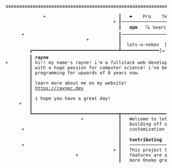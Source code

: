 <pre>
aaaaaaaaaaaaaaaaaaaaaaaaaaaaaaaaaaaaaaaaaaaaaaaaaaaaaaaaaaaaaaaaaaaaaaaaaaaaaaaaaaaaaaaaaaaaaaaaaaaaaaaaaaaaaaaaaaaaaaaaaaaa

              +                           ┃   ❤    Pro    Teams    Pricing    Documentation
                                        + ┃────────────────────────────────────────────────────────────────────────────────
                                          ┃   <b>npm</b>   🔍 Search packages                                          Search    S
      +                                   ┃────────────────────────────────────────────────────────────────────────────────
                              +           ┃
                                          ┃  lots-o-nekos  [TS]
         ┏━━━━━━━━━━━━━━━━━━━━━━━━━━━━━━━━┻━━━━━━━━━━━━━━[🗕 🗖 ✖]━┓
         ┃ <b><i>rayne</i></b>                                                   ┃Code (Beta)      ◼ 0 Dependencies      ◼ 0 Dependents
+        ┃ hi!! my name's rayne! i'm a fullstack web developer     ┃───────────────────────────────────────────────────────
         ┃ with a huge passion for computer science! i've been     ┃
         ┃ programming for upwards of 8 years now.                 ┃                                              Install
         ┃                                                         ┃                                              ┌─────────
         ┃ learn more about me on my website!                      ┃                                              │ > npm i
         ┃ <a href="https://raynec.dev/">https://raynec.dev</a>                                      ┃                                              └─────────
         ┃                                                         ┃ the popular <a href="https://github.com/adryd325/oneko.js/">oneko.js</a> script! featuring
         ┃ i hope you have a great day!                            ┃ate control, and other fun stuff!             Repository
     +   ┃                                                         ┃                                              ◆ <a href="https://github.com/raynecloudy/lots-o-nekos">github.c</a>
         ┃                                                         ┃
         ┗━━━━━━━━━━━━━━━━━━━━━━━━━━━━━━━━┳━━━━━━━━━━━━━━━━━━━━━━━━┛───────────────────────────────────────       Homepage
                            +             ┃   Welcome to lots-o-nekos! This project is a Javascript library      🔗 <a href="https://github.com/raynecloudy/lots-o-nekos#readme">github.c</a>
                                          ┃   building off of <a href="https://github.com/adryd325/">adryd325</a>'s <a href="https://github.com/adryd325/oneko.js/">oneko.js</a> script. It features
      +                                   ┃   customization capabilities such as speed, graphics, and more!       ⤓ Weekly D
                                          ┃
                                          ┃   <b>Contributing</b>                                                        <b>91</b> _______
      +                                   ┃   ─────────────────────────────────────────────────────────────
                                        + ┃   This project takes contributions from any and all! New              Version
                          +               ┃   features are always welcome, and there could always be              <b>2.1.0</b>
                                          ┃   more Oneko graphics to choose from... if you're a pixel
</pre>
